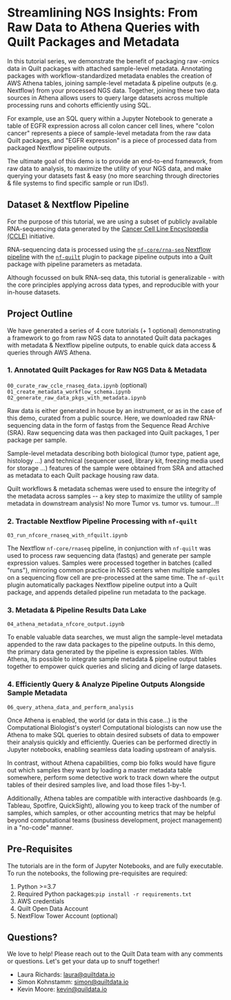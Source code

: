 # Streamlining NGS Insights: From Raw Data to Athena Queries with Quilt Packages and Metadata

In this tutorial series, we demonstrate the benefit of packaging raw -omics data in Quilt packages with attached sample-level metadata. Annotating packages with workflow-standardized metadata enables the creation of AWS Athena tables, joining sample-level metadata & pipeline outputs (e.g. Nextflow) from your processed NGS data. Together, joining these two data sources in Athena allows users to query large datasets across multiple processing runs and cohorts efficiently using SQL.

For example, use an SQL query within a Jupyter Notebook to generate a table of EGFR expression across all colon cancer cell lines, where "colon cancer" represents a piece of sample-level metadata from the raw data Quilt packages, and "EGFR expression" is a piece of processed data from packaged Nextflow pipeline outputs.

The ultimate goal of this demo is to provide an end-to-end framework, from raw data to analysis, to maximize the utility of your NGS data, and make querying your datasets fast & easy (no more searching through directories & file systems to find specific sample or run IDs!).

## Dataset & Nextflow Pipeline

For the purpose of this tutorial, we are using a subset of publicly available RNA-sequencing data generated by the [Cancer Cell Line Encyclopedia (CCLE)](https://sites.broadinstitute.org/ccle/) initiative.   

RNA-sequencing data is processed using the [`nf-core/rna-seq` Nextflow pipeline](https://nf-co.re/rnaseq/3.14.0) with the [`nf-quilt`](https://docs.quiltdata.com/examples/nextflow) plugin to package pipeline outputs into a Quilt package with pipeline parameters as metadata.  
  
Although focussed on bulk RNA-seq data, this tutorial is generalizable - with the core principles applying across data types, and reproducible with your in-house datasets.

## Project Outline

We have generated a series of 4 core tutorials (+ 1 optional) demonstrating a framework to go from raw NGS data to annotated Quilt data packages with metadata & Nextflow pipeline outputs, to enable quick data access & queries through AWS Athena.

### 1. Annotated Quilt Packages for Raw NGS Data &  Metadata

`00_curate_raw_ccle_rnaseq_data.ipynb` (optional)  
`01_create_metadata_workflow_schema.ipynb`  
`02_generate_raw_data_pkgs_with_metadata.ipynb`  

Raw data is either generated in house by an instrument, or as in the case of this demo, curated from a public source. Here, we downloaded raw RNA-sequencing data in the form of fastqs from the Sequence Read Archive (SRA). Raw sequencing data was then packaged into Quilt packages, 1 per package per sample. 

Sample-level metadata describing both biological (tumor type, patient age, histology ...) and technical (sequencer used, library kit, freezing media used for storage ...) features of the sample were obtained from SRA and attached as metadata to each Quilt package housing raw data. 

Quilt workflows & metadata schemas were used to ensure the integrity of the metadata across samples -- a key step to maximize the utility of sample metadata in downstream analysis! No more Tumor vs. tumor vs. tumour...!!

### 2. Tractable Nextflow Pipeline Processing with `nf-quilt`

`03_run_nfcore_rnaseq_with_nfquilt.ipynb`  

The Nextflow `nf-core/rnaseq` pipeline, in conjunction with `nf-quilt` was used to process raw sequencing data (fastqs) and generate per sample expression values. Samples were processed together in batches (called "runs"), mirroring common practice in NGS centers when multiple samples on a sequencing flow cell are pre-processed at the same time. The `nf-quilt` plugin automatically packages Nextflow pipeline output into a Quilt package, and appends detailed pipeline run metadata to the package.


### 3. Metadata & Pipeline Results Data Lake

`04_athena_metadata_nfcore_output.ipynb`  

To enable valuable data searches, we must align the sample-level metadata appended to the raw data packages to the pipeline outputs. In this demo, the primary data generated by the pipeline is expression tables. With Athena, its possible to integrate sample metadata & pipeline output tables together to empower quick queries and slicing and dicing of large datasets.

### 4. Efficiently Query & Analyze Pipeline Outputs Alongside Sample Metadata

`06_query_athena_data_and_perform_analysis`  

Once Athena is enabled, the world (or data in this case...) is the Computational Biologist's oyster! Computational biologists can now use the Athena to make SQL queries to obtain desired subsets of data to empower their analysis quickly and efficiently. Queries can be performed directly in Jupyter notebooks, enabling seamless data loading upstream of analysis. 

In contrast, without Athena capabilities, comp bio folks would have figure out which samples they want by loading a master metadata table somewhere, perform some detective work to track down where the output tables of their desired samples live, and load those files 1-by-1. 

Additionally, Athena tables are compatible with interactive dashboards (e.g. Tableau, Spotfire, QuickSight), allowing you to keep track of the number of samples, which samples, or other accounting metrics that may be helpful beyond computational teams (business development, project management) in a "no-code" manner.

## Pre-Requisites

The tutorials are in the form of Jupyter Notebooks, and are fully executable. To run the notebooks, the following pre-requisites are required:

1. Python >=3.7 
2. Required Python packages:`pip install -r requirements.txt`
2. AWS credentials
3. Quilt Open Data Account
4. NextFlow Tower Account (optional)

## Questions?

We love to help! Please reach out to the Quilt Data team with any comments or questions. Let's get your data up to snuff together!

- Laura Richards: laura@quiltdata.io
- Simon Kohnstamm: simon@quiltdata.io
- Kevin Moore: kevin@quildata.io